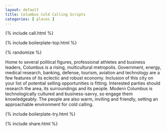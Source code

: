 ```yaml
---
layout: default
title: Columbus Cold Calling Scripts
categories: [ places ]
---
```


{% include call.html %}

{% include boilerplate-top.html %}


{% randomize %}

Home to several political figures, professional athletes and business leaders, Columbus is a rising, multicultural metropolis. Government, energy, medical research, banking, defense, tourism, aviation and technology are a few features of its eclectic and robust economy.  Inclusion of this city on your list of potential selling opportunities is fitting. Interested parties should research the area, its surroundings and its people. Modern Columbus is technologically cultured and business-savvy, so engage them knowledgeably. The people are also warm, inviting and friendly, setting an approachable environment for cold calling.

{% include boilerplate-try.html %}

{% include share.html %}